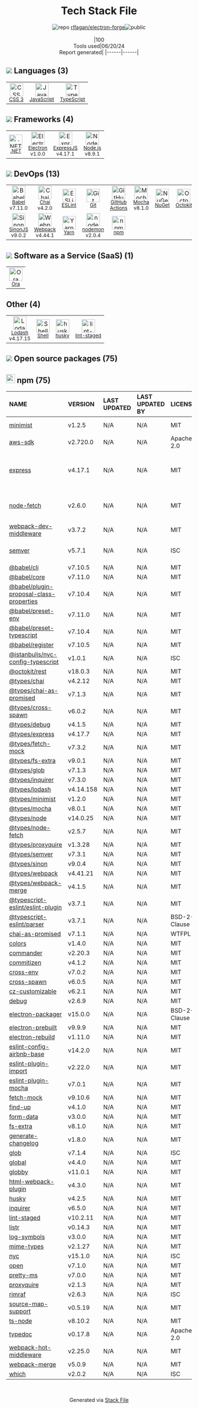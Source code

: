 <!--
&lt;--- Readme.md Snippet without images Start ---&gt;
## Tech Stack
rlfagan/electron-forge is built on the following main stack:

- [JavaScript](https://developer.mozilla.org/en-US/docs/Web/JavaScript) – Languages
- [TypeScript](http://www.typescriptlang.org) – Languages
- [.NET](http://www.microsoft.com/net/) – Frameworks (Full Stack)
- [Electron](http://electron.atom.io/) – Cross-Platform Desktop Development
- [ExpressJS](http://expressjs.com/) – Microframeworks (Backend)
- [Node.js](http://nodejs.org/) – Frameworks (Full Stack)
- [Babel](http://babeljs.io/) – JavaScript Compilers
- [Chai](http://chaijs.com/) – Javascript Testing Framework
- [ESLint](http://eslint.org/) – Code Review
- [GitHub Actions](https://github.com/features/actions) – Continuous Integration
- [Mocha](http://mochajs.org/) – Javascript Testing Framework
- [Octokit](https://github.com/octokit/octokit.net) – Tools for GitHub
- [SinonJS](http://sinonjs.org/) – Javascript Testing Framework
- [Webpack](http://webpack.js.org) – JS Build Tools / JS Task Runners
- [Yarn](https://yarnpkg.com/) – Front End Package Manager
- [nodemon](http://nodemon.io/) – node.js Application Monitoring
- [Ora](https://ora.pm/) – Project Management
- [Lodash](https://lodash.com) – Javascript Utilities & Libraries
- [Shell](https://en.wikipedia.org/wiki/Shell_script) – Shells

Full tech stack [here](/techstack.md)

&lt;--- Readme.md Snippet without images End ---&gt;

&lt;--- Readme.md Snippet with images Start ---&gt;
## Tech Stack
rlfagan/electron-forge is built on the following main stack:

- <img width='25' height='25' src='https://img.stackshare.io/service/1209/javascript.jpeg' alt='JavaScript'/> [JavaScript](https://developer.mozilla.org/en-US/docs/Web/JavaScript) – Languages
- <img width='25' height='25' src='https://img.stackshare.io/service/1612/bynNY5dJ.jpg' alt='TypeScript'/> [TypeScript](http://www.typescriptlang.org) – Languages
- <img width='25' height='25' src='https://img.stackshare.io/service/1014/IoPy1dce_400x400.png' alt='.NET'/> [.NET](http://www.microsoft.com/net/) – Frameworks (Full Stack)
- <img width='25' height='25' src='https://img.stackshare.io/service/2946/default_18a71b65e69d7aef5f218ae07f64eb6e1594c444.jpg' alt='Electron'/> [Electron](http://electron.atom.io/) – Cross-Platform Desktop Development
- <img width='25' height='25' src='https://img.stackshare.io/service/1163/hashtag.png' alt='ExpressJS'/> [ExpressJS](http://expressjs.com/) – Microframeworks (Backend)
- <img width='25' height='25' src='https://img.stackshare.io/service/1011/n1JRsFeB_400x400.png' alt='Node.js'/> [Node.js](http://nodejs.org/) – Frameworks (Full Stack)
- <img width='25' height='25' src='https://img.stackshare.io/service/2739/-1wfGjNw.png' alt='Babel'/> [Babel](http://babeljs.io/) – JavaScript Compilers
- <img width='25' height='25' src='https://img.stackshare.io/service/1725/chai.png' alt='Chai'/> [Chai](http://chaijs.com/) – Javascript Testing Framework
- <img width='25' height='25' src='https://img.stackshare.io/service/3337/Q4L7Jncy.jpg' alt='ESLint'/> [ESLint](http://eslint.org/) – Code Review
- <img width='25' height='25' src='https://img.stackshare.io/service/11563/actions.png' alt='GitHub Actions'/> [GitHub Actions](https://github.com/features/actions) – Continuous Integration
- <img width='25' height='25' src='https://img.stackshare.io/service/832/mocha.png' alt='Mocha'/> [Mocha](http://mochajs.org/) – Javascript Testing Framework
- <img width='25' height='25' src='https://img.stackshare.io/service/9827/octokit-dotnet_2.png' alt='Octokit'/> [Octokit](https://github.com/octokit/octokit.net) – Tools for GitHub
- <img width='25' height='25' src='https://img.stackshare.io/service/3509/logo.png' alt='SinonJS'/> [SinonJS](http://sinonjs.org/) – Javascript Testing Framework
- <img width='25' height='25' src='https://img.stackshare.io/service/1682/IMG_4636.PNG' alt='Webpack'/> [Webpack](http://webpack.js.org) – JS Build Tools / JS Task Runners
- <img width='25' height='25' src='https://img.stackshare.io/service/5848/44mC-kJ3.jpg' alt='Yarn'/> [Yarn](https://yarnpkg.com/) – Front End Package Manager
- <img width='25' height='25' src='https://img.stackshare.io/service/5577/preview.png' alt='nodemon'/> [nodemon](http://nodemon.io/) – node.js Application Monitoring
- <img width='25' height='25' src='https://img.stackshare.io/service/6925/preview.png' alt='Ora'/> [Ora](https://ora.pm/) – Project Management
- <img width='25' height='25' src='https://img.stackshare.io/service/2438/lodash.png' alt='Lodash'/> [Lodash](https://lodash.com) – Javascript Utilities & Libraries
- <img width='25' height='25' src='https://img.stackshare.io/service/4631/default_c2062d40130562bdc836c13dbca02d318205a962.png' alt='Shell'/> [Shell](https://en.wikipedia.org/wiki/Shell_script) – Shells

Full tech stack [here](/techstack.md)

&lt;--- Readme.md Snippet with images End ---&gt;
-->
<div align="center">

# Tech Stack File
![](https://img.stackshare.io/repo.svg "repo") [rlfagan/electron-forge](https://github.com/rlfagan/electron-forge)![](https://img.stackshare.io/public_badge.svg "public")
<br/><br/>
|100<br/>Tools used|06/20/24 <br/>Report generated|
|------|------|
</div>

## <img src='https://img.stackshare.io/languages.svg'/> Languages (3)
<table><tr>
  <td align='center'>
  <img width='36' height='36' src='https://img.stackshare.io/service/6727/css.png' alt='CSS 3'>
  <br>
  <sub><a href="https://developer.mozilla.org/en-US/docs/Web/CSS/CSS3">CSS 3</a></sub>
  <br>
  <sub></sub>
</td>

<td align='center'>
  <img width='36' height='36' src='https://img.stackshare.io/service/1209/javascript.jpeg' alt='JavaScript'>
  <br>
  <sub><a href="https://developer.mozilla.org/en-US/docs/Web/JavaScript">JavaScript</a></sub>
  <br>
  <sub></sub>
</td>

<td align='center'>
  <img width='36' height='36' src='https://img.stackshare.io/service/1612/bynNY5dJ.jpg' alt='TypeScript'>
  <br>
  <sub><a href="http://www.typescriptlang.org">TypeScript</a></sub>
  <br>
  <sub></sub>
</td>

</tr>
</table>

## <img src='https://img.stackshare.io/frameworks.svg'/> Frameworks (4)
<table><tr>
  <td align='center'>
  <img width='36' height='36' src='https://img.stackshare.io/service/1014/IoPy1dce_400x400.png' alt='.NET'>
  <br>
  <sub><a href="http://www.microsoft.com/net/">.NET</a></sub>
  <br>
  <sub></sub>
</td>

<td align='center'>
  <img width='36' height='36' src='https://img.stackshare.io/service/2946/default_18a71b65e69d7aef5f218ae07f64eb6e1594c444.jpg' alt='Electron'>
  <br>
  <sub><a href="http://electron.atom.io/">Electron</a></sub>
  <br>
  <sub>v1.0.0</sub>
</td>

<td align='center'>
  <img width='36' height='36' src='https://img.stackshare.io/service/1163/hashtag.png' alt='ExpressJS'>
  <br>
  <sub><a href="http://expressjs.com/">ExpressJS</a></sub>
  <br>
  <sub>v4.17.1</sub>
</td>

<td align='center'>
  <img width='36' height='36' src='https://img.stackshare.io/service/1011/n1JRsFeB_400x400.png' alt='Node.js'>
  <br>
  <sub><a href="http://nodejs.org/">Node.js</a></sub>
  <br>
  <sub>v8.9.1</sub>
</td>

</tr>
</table>

## <img src='https://img.stackshare.io/devops.svg'/> DevOps (13)
<table><tr>
  <td align='center'>
  <img width='36' height='36' src='https://img.stackshare.io/service/2739/-1wfGjNw.png' alt='Babel'>
  <br>
  <sub><a href="http://babeljs.io/">Babel</a></sub>
  <br>
  <sub>v7.11.0</sub>
</td>

<td align='center'>
  <img width='36' height='36' src='https://img.stackshare.io/service/1725/chai.png' alt='Chai'>
  <br>
  <sub><a href="http://chaijs.com/">Chai</a></sub>
  <br>
  <sub>v4.2.0</sub>
</td>

<td align='center'>
  <img width='36' height='36' src='https://img.stackshare.io/service/3337/Q4L7Jncy.jpg' alt='ESLint'>
  <br>
  <sub><a href="http://eslint.org/">ESLint</a></sub>
  <br>
  <sub></sub>
</td>

<td align='center'>
  <img width='36' height='36' src='https://img.stackshare.io/service/1046/git.png' alt='Git'>
  <br>
  <sub><a href="http://git-scm.com/">Git</a></sub>
  <br>
  <sub></sub>
</td>

<td align='center'>
  <img width='36' height='36' src='https://img.stackshare.io/service/11563/actions.png' alt='GitHub Actions'>
  <br>
  <sub><a href="https://github.com/features/actions">GitHub Actions</a></sub>
  <br>
  <sub></sub>
</td>

<td align='center'>
  <img width='36' height='36' src='https://img.stackshare.io/service/832/mocha.png' alt='Mocha'>
  <br>
  <sub><a href="http://mochajs.org/">Mocha</a></sub>
  <br>
  <sub>v8.1.0</sub>
</td>

<td align='center'>
  <img width='36' height='36' src='https://img.stackshare.io/service/2637/6I3oEOP4_400x400.jpg' alt='NuGet'>
  <br>
  <sub><a href="https://www.nuget.org/">NuGet</a></sub>
  <br>
  <sub></sub>
</td>

<td align='center'>
  <img width='36' height='36' src='https://img.stackshare.io/service/9827/octokit-dotnet_2.png' alt='Octokit'>
  <br>
  <sub><a href="https://github.com/octokit/octokit.net">Octokit</a></sub>
  <br>
  <sub></sub>
</td>

</tr>
<tr>
  <td align='center'>
  <img width='36' height='36' src='https://img.stackshare.io/service/3509/logo.png' alt='SinonJS'>
  <br>
  <sub><a href="http://sinonjs.org/">SinonJS</a></sub>
  <br>
  <sub>v9.0.2</sub>
</td>

<td align='center'>
  <img width='36' height='36' src='https://img.stackshare.io/service/1682/IMG_4636.PNG' alt='Webpack'>
  <br>
  <sub><a href="http://webpack.js.org">Webpack</a></sub>
  <br>
  <sub>v4.44.1</sub>
</td>

<td align='center'>
  <img width='36' height='36' src='https://img.stackshare.io/service/5848/44mC-kJ3.jpg' alt='Yarn'>
  <br>
  <sub><a href="https://yarnpkg.com/">Yarn</a></sub>
  <br>
  <sub></sub>
</td>

<td align='center'>
  <img width='36' height='36' src='https://img.stackshare.io/service/5577/preview.png' alt='nodemon'>
  <br>
  <sub><a href="http://nodemon.io/">nodemon</a></sub>
  <br>
  <sub>v2.0.4</sub>
</td>

<td align='center'>
  <img width='36' height='36' src='https://img.stackshare.io/service/1120/lejvzrnlpb308aftn31u.png' alt='npm'>
  <br>
  <sub><a href="https://www.npmjs.com/">npm</a></sub>
  <br>
  <sub></sub>
</td>

</tr>
</table>

## <img src='https://img.stackshare.io/saas.svg'/> Software as a Service (SaaS) (1)
<table><tr>
  <td align='center'>
  <img width='36' height='36' src='https://img.stackshare.io/service/6925/preview.png' alt='Ora'>
  <br>
  <sub><a href="https://ora.pm/">Ora</a></sub>
  <br>
  <sub></sub>
</td>

</tr>
</table>

## Other (4)
<table><tr>
  <td align='center'>
  <img width='36' height='36' src='https://img.stackshare.io/service/2438/lodash.png' alt='Lodash'>
  <br>
  <sub><a href="https://lodash.com">Lodash</a></sub>
  <br>
  <sub>v4.17.15</sub>
</td>

<td align='center'>
  <img width='36' height='36' src='https://img.stackshare.io/service/4631/default_c2062d40130562bdc836c13dbca02d318205a962.png' alt='Shell'>
  <br>
  <sub><a href="https://en.wikipedia.org/wiki/Shell_script">Shell</a></sub>
  <br>
  <sub></sub>
</td>

<td align='center'>
  <img width='36' height='36' src='https://img.stackshare.io/service/9527/5502029.jpeg' alt='husky'>
  <br>
  <sub><a href="https://github.com/typicode/husky">husky</a></sub>
  <br>
  <sub></sub>
</td>

<td align='center'>
  <img width='36' height='36' src='https://img.stackshare.io/service/10577/11071.jpeg' alt='lint-staged'>
  <br>
  <sub><a href="https://github.com/okonet/lint-staged">lint-staged</a></sub>
  <br>
  <sub></sub>
</td>

</tr>
</table>


## <img src='https://img.stackshare.io/group.svg' /> Open source packages (75)</h2>

## <img width='24' height='24' src='https://img.stackshare.io/service/1120/lejvzrnlpb308aftn31u.png'/> npm (75)

|NAME|VERSION|LAST UPDATED|LAST UPDATED BY|LICENSE|VULNERABILITIES|
|:------|:------|:------|:------|:------|:------|
|[minimist](https://www.npmjs.com/minimist)|v1.2.5|N/A|N/A |MIT|[CVE-2021-44906](https://github.com/advisories/GHSA-xvch-5gv4-984h) (Critical)|
|[aws-sdk](https://www.npmjs.com/aws-sdk)|v2.720.0|N/A|N/A |Apache-2.0|[CVE-2020-28472](https://github.com/advisories/GHSA-rrc9-gqf8-8rwg) (High)|
|[express](https://www.npmjs.com/express)|v4.17.1|N/A|N/A |MIT|[CVE-2022-24999](https://github.com/advisories/GHSA-hrpp-h998-j3pp) (High)<br/>[CVE-2024-29041](https://github.com/advisories/GHSA-rv95-896h-c2vc) (Moderate)|
|[node-fetch](https://www.npmjs.com/node-fetch)|v2.6.0|N/A|N/A |MIT|[CVE-2022-0235](https://github.com/advisories/GHSA-r683-j2x4-v87g) (High)<br/>[CVE-2020-15168](https://github.com/advisories/GHSA-w7rc-rwvf-8q5r) (Low)|
|[webpack-dev-middleware](https://www.npmjs.com/webpack-dev-middleware)|v3.7.2|N/A|N/A |MIT|[CVE-2024-29180](https://github.com/advisories/GHSA-wr3j-pwj9-hqq6) (High)|
|[semver](https://www.npmjs.com/semver)|v5.7.1|N/A|N/A |ISC|[CVE-2022-25883](https://github.com/advisories/GHSA-c2qf-rxjj-qqgw) (Moderate)|
|[@babel/cli](https://www.npmjs.com/@babel/cli)|v7.10.5|N/A|N/A |MIT|N/A|
|[@babel/core](https://www.npmjs.com/@babel/core)|v7.11.0|N/A|N/A |MIT|N/A|
|[@babel/plugin-proposal-class-properties](https://www.npmjs.com/@babel/plugin-proposal-class-properties)|v7.10.4|N/A|N/A |MIT|N/A|
|[@babel/preset-env](https://www.npmjs.com/@babel/preset-env)|v7.11.0|N/A|N/A |MIT|N/A|
|[@babel/preset-typescript](https://www.npmjs.com/@babel/preset-typescript)|v7.10.4|N/A|N/A |MIT|N/A|
|[@babel/register](https://www.npmjs.com/@babel/register)|v7.10.5|N/A|N/A |MIT|N/A|
|[@istanbuljs/nyc-config-typescript](https://www.npmjs.com/@istanbuljs/nyc-config-typescript)|v1.0.1|N/A|N/A |ISC|N/A|
|[@octokit/rest](https://www.npmjs.com/@octokit/rest)|v18.0.3|N/A|N/A |MIT|N/A|
|[@types/chai](https://www.npmjs.com/@types/chai)|v4.2.12|N/A|N/A |MIT|N/A|
|[@types/chai-as-promised](https://www.npmjs.com/@types/chai-as-promised)|v7.1.3|N/A|N/A |MIT|N/A|
|[@types/cross-spawn](https://www.npmjs.com/@types/cross-spawn)|v6.0.2|N/A|N/A |MIT|N/A|
|[@types/debug](https://www.npmjs.com/@types/debug)|v4.1.5|N/A|N/A |MIT|N/A|
|[@types/express](https://www.npmjs.com/@types/express)|v4.17.7|N/A|N/A |MIT|N/A|
|[@types/fetch-mock](https://www.npmjs.com/@types/fetch-mock)|v7.3.2|N/A|N/A |MIT|N/A|
|[@types/fs-extra](https://www.npmjs.com/@types/fs-extra)|v9.0.1|N/A|N/A |MIT|N/A|
|[@types/glob](https://www.npmjs.com/@types/glob)|v7.1.3|N/A|N/A |MIT|N/A|
|[@types/inquirer](https://www.npmjs.com/@types/inquirer)|v7.3.0|N/A|N/A |MIT|N/A|
|[@types/lodash](https://www.npmjs.com/@types/lodash)|v4.14.158|N/A|N/A |MIT|N/A|
|[@types/minimist](https://www.npmjs.com/@types/minimist)|v1.2.0|N/A|N/A |MIT|N/A|
|[@types/mocha](https://www.npmjs.com/@types/mocha)|v8.0.1|N/A|N/A |MIT|N/A|
|[@types/node](https://www.npmjs.com/@types/node)|v14.0.25|N/A|N/A |MIT|N/A|
|[@types/node-fetch](https://www.npmjs.com/@types/node-fetch)|v2.5.7|N/A|N/A |MIT|N/A|
|[@types/proxyquire](https://www.npmjs.com/@types/proxyquire)|v1.3.28|N/A|N/A |MIT|N/A|
|[@types/semver](https://www.npmjs.com/@types/semver)|v7.3.1|N/A|N/A |MIT|N/A|
|[@types/sinon](https://www.npmjs.com/@types/sinon)|v9.0.4|N/A|N/A |MIT|N/A|
|[@types/webpack](https://www.npmjs.com/@types/webpack)|v4.41.21|N/A|N/A |MIT|N/A|
|[@types/webpack-merge](https://www.npmjs.com/@types/webpack-merge)|v4.1.5|N/A|N/A |MIT|N/A|
|[@typescript-eslint/eslint-plugin](https://www.npmjs.com/@typescript-eslint/eslint-plugin)|v3.7.1|N/A|N/A |MIT|N/A|
|[@typescript-eslint/parser](https://www.npmjs.com/@typescript-eslint/parser)|v3.7.1|N/A|N/A |BSD-2-Clause|N/A|
|[chai-as-promised](https://www.npmjs.com/chai-as-promised)|v7.1.1|N/A|N/A |WTFPL|N/A|
|[colors](https://www.npmjs.com/colors)|v1.4.0|N/A|N/A |MIT|N/A|
|[commander](https://www.npmjs.com/commander)|v2.20.3|N/A|N/A |MIT|N/A|
|[commitizen](https://www.npmjs.com/commitizen)|v4.1.2|N/A|N/A |MIT|N/A|
|[cross-env](https://www.npmjs.com/cross-env)|v7.0.2|N/A|N/A |MIT|N/A|
|[cross-spawn](https://www.npmjs.com/cross-spawn)|v6.0.5|N/A|N/A |MIT|N/A|
|[cz-customizable](https://www.npmjs.com/cz-customizable)|v6.2.1|N/A|N/A |MIT|N/A|
|[debug](https://www.npmjs.com/debug)|v2.6.9|N/A|N/A |MIT|N/A|
|[electron-packager](https://www.npmjs.com/electron-packager)|v15.0.0|N/A|N/A |BSD-2-Clause|N/A|
|[electron-prebuilt](https://www.npmjs.com/electron-prebuilt)|v9.9.9|N/A|N/A |MIT|N/A|
|[electron-rebuild](https://www.npmjs.com/electron-rebuild)|v1.11.0|N/A|N/A |MIT|N/A|
|[eslint-config-airbnb-base](https://www.npmjs.com/eslint-config-airbnb-base)|v14.2.0|N/A|N/A |MIT|N/A|
|[eslint-plugin-import](https://www.npmjs.com/eslint-plugin-import)|v2.22.0|N/A|N/A |MIT|N/A|
|[eslint-plugin-mocha](https://www.npmjs.com/eslint-plugin-mocha)|v7.0.1|N/A|N/A |MIT|N/A|
|[fetch-mock](https://www.npmjs.com/fetch-mock)|v9.10.6|N/A|N/A |MIT|N/A|
|[find-up](https://www.npmjs.com/find-up)|v4.1.0|N/A|N/A |MIT|N/A|
|[form-data](https://www.npmjs.com/form-data)|v3.0.0|N/A|N/A |MIT|N/A|
|[fs-extra](https://www.npmjs.com/fs-extra)|v8.1.0|N/A|N/A |MIT|N/A|
|[generate-changelog](https://www.npmjs.com/generate-changelog)|v1.8.0|N/A|N/A |MIT|N/A|
|[glob](https://www.npmjs.com/glob)|v7.1.4|N/A|N/A |ISC|N/A|
|[global](https://www.npmjs.com/global)|v4.4.0|N/A|N/A |MIT|N/A|
|[globby](https://www.npmjs.com/globby)|v11.0.1|N/A|N/A |MIT|N/A|
|[html-webpack-plugin](https://www.npmjs.com/html-webpack-plugin)|v4.3.0|N/A|N/A |MIT|N/A|
|[husky](https://www.npmjs.com/husky)|v4.2.5|N/A|N/A |MIT|N/A|
|[inquirer](https://www.npmjs.com/inquirer)|v6.5.0|N/A|N/A |MIT|N/A|
|[lint-staged](https://www.npmjs.com/lint-staged)|v10.2.11|N/A|N/A |MIT|N/A|
|[listr](https://www.npmjs.com/listr)|v0.14.3|N/A|N/A |MIT|N/A|
|[log-symbols](https://www.npmjs.com/log-symbols)|v3.0.0|N/A|N/A |MIT|N/A|
|[mime-types](https://www.npmjs.com/mime-types)|v2.1.27|N/A|N/A |MIT|N/A|
|[nyc](https://www.npmjs.com/nyc)|v15.1.0|N/A|N/A |ISC|N/A|
|[open](https://www.npmjs.com/open)|v7.1.0|N/A|N/A |MIT|N/A|
|[pretty-ms](https://www.npmjs.com/pretty-ms)|v7.0.0|N/A|N/A |MIT|N/A|
|[proxyquire](https://www.npmjs.com/proxyquire)|v2.1.3|N/A|N/A |MIT|N/A|
|[rimraf](https://www.npmjs.com/rimraf)|v2.6.3|N/A|N/A |ISC|N/A|
|[source-map-support](https://www.npmjs.com/source-map-support)|v0.5.19|N/A|N/A |MIT|N/A|
|[ts-node](https://www.npmjs.com/ts-node)|v8.10.2|N/A|N/A |MIT|N/A|
|[typedoc](https://www.npmjs.com/typedoc)|v0.17.8|N/A|N/A |Apache-2.0|N/A|
|[webpack-hot-middleware](https://www.npmjs.com/webpack-hot-middleware)|v2.25.0|N/A|N/A |MIT|N/A|
|[webpack-merge](https://www.npmjs.com/webpack-merge)|v5.0.9|N/A|N/A |MIT|N/A|
|[which](https://www.npmjs.com/which)|v2.0.2|N/A|N/A |ISC|N/A|

<br/>
<div align='center'>

Generated via [Stack File](https://github.com/marketplace/stack-file)
